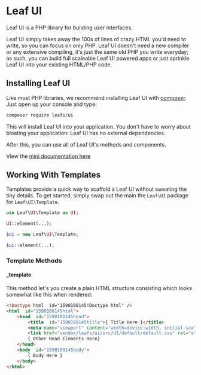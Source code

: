 # Leaf UI

Leaf UI is a PHP library for building user interfaces.

Leaf UI simply takes away the 100s of lines of crazy HTML you'd need to write, so you can focus on only PHP. Leaf UI doesn't need a new compiler or any extensive compiling, it's just the same old PHP you write everyday; as such, you can build full scaleable Leaf UI powered apps or just sprinkle Leaf UI into your existing HTML/PHP code.

## Installing Leaf UI

Like most PHP libraries, we recommend installing Leaf UI with [composer](//getcomposer.org). Just open up your console and type:

```bash
composer require leafs/ui
```

This will install Leaf UI into your application. You don't have to worry about bloating your application: Leaf UI has no external dependencies.

After this, you can use all of Leaf UI's methods and components.

View the [mini documentation here](//leafphp.netlify.app/#/2.1/views/ui/)

## Working With Templates

Templates provide a quick way to scaffold a Leaf UI without sweating the tiny details. To get started, simply swap out the main the `Leaf\UI` package for `Leaf\UI\Template`.

```php
use Leaf\UI\Template as UI;

UI::element(...);
```

```php
$ui = new Leaf\UI\Template;

$ui::element(...);
```

### Template Methods

#### _template

This method let's you create a plain HTML structure consisting which looks somewhat like this when rendered:

```html
<!Doctype html  id="1590108145!Doctype html" />
<html  id="1590108145html">
	<head  id="1590108145head">
		<title  id="1590108145title">{ Title Here }</title>
		<meta name="viewport" content="width=device-width, initial-scale=1"  id="1590108145meta" />
		<link href="vendor/leafs/ui/src/UI/default/default.css" rel="stylesheet"  id="1590108145link" />
		{ Other Head Elements Here}
	</head>
	<body  id="1590108145body">
		{ Body Here }
	</body>
</html>
```

